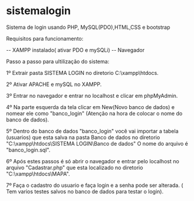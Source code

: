 # sistemalogin
Sistema de login usando PHP, MySQL(PDO),HTML,CSS e bootstrap

Requisitos para funcionamento: 

-- XAMPP instalado( ativar PDO e mySQLi)
-- Navegador

Passo a passo para ultilização do sistema:

1º Extrair pasta SISTEMA LOGIN no diretorio C:\xampp\htdocs.

2º Ativar APACHE e mySQL no XAMPP.

3º Entrar no navegador e entrar no localhost e clicar em phpMyAdmin.

4º Na parte esquerda da tela clicar em New(Novo banco de dados) e nomear ele como "banco_login" (Atenção na hora de colocar o nome do banco de dados).

5º Dentro do banco de dados "banco_login" você vai importar a tabela (usuarios) que esta salva na pasta Banco de dados no diretorio "C:\xampp\htdocs\SISTEMA LOGIN\Banco de dados" O nome do arquivo é "banco_login.sql".

6º Após estes passos é só abrir o navegador e entrar pelo localhost no arquivo "Cadastrar.php" que esta localizado no diretorio "C:\xampp\htdocs\MAPA".

7º Faça o cadastro do usuario e faça login e a senha pode ser alterada. ( Tem varios testes salvos no banco de dados para testar o login).


